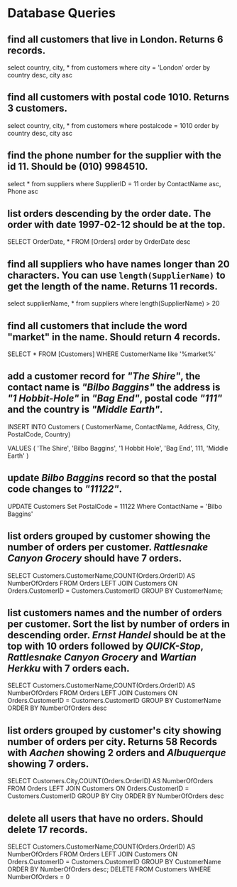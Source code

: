 # Database Queries

## find all customers that live in London. Returns 6 records.

select country, city, *
from customers
where city = 'London'
order by country desc, city asc

## find all customers with postal code 1010. Returns 3 customers.

select country, city, *
from customers
where postalcode = 1010
order by country desc, city asc

## find the phone number for the supplier with the id 11. Should be (010) 9984510.

select *
from suppliers
where SupplierID = 11
order by ContactName asc, Phone asc

## list orders descending by the order date. The order with date 1997-02-12 should be at the top.

SELECT OrderDate, * 
FROM [Orders]
order by OrderDate desc

## find all suppliers who have names longer than 20 characters. You can use `length(SupplierName)` to get the length of the name. Returns 11 records.

select supplierName, *
from suppliers
where length(SupplierName) > 20

## find all customers that include the word "market" in the name. Should return 4 records.

SELECT  * 
FROM [Customers]
WHERE CustomerName like '%market%'

## add a customer record for _"The Shire"_, the contact name is _"Bilbo Baggins"_ the address is _"1 Hobbit-Hole"_ in _"Bag End"_, postal code _"111"_ and the country is _"Middle Earth"_.

INSERT INTO Customers (
CustomerName,
ContactName,
Address,
City,
PostalCode,
Country)

VALUES (
'The Shire',
'Bilbo Baggins',
'1 Hobbit Hole',
'Bag End',
111,
'Middle Earth'
)

## update _Bilbo Baggins_ record so that the postal code changes to _"11122"_.

UPDATE Customers
Set PostalCode = 11122
Where ContactName = 'Bilbo Baggins'

## list orders grouped by customer showing the number of orders per customer. _Rattlesnake Canyon Grocery_ should have 7 orders.

SELECT Customers.CustomerName,COUNT(Orders.OrderID) AS NumberOfOrders FROM Orders
LEFT JOIN Customers ON Orders.CustomerID = Customers.CustomerID
GROUP BY CustomerName;

## list customers names and the number of orders per customer. Sort the list by number of orders in descending order. _Ernst Handel_ should be at the top with 10 orders followed by _QUICK-Stop_, _Rattlesnake Canyon Grocery_ and _Wartian Herkku_ with 7 orders each.

SELECT Customers.CustomerName,COUNT(Orders.OrderID) AS NumberOfOrders FROM Orders
LEFT JOIN Customers ON Orders.CustomerID = Customers.CustomerID
GROUP BY CustomerName
ORDER BY NumberOfOrders desc

## list orders grouped by customer's city showing number of orders per city. Returns 58 Records with _Aachen_ showing 2 orders and _Albuquerque_ showing 7 orders.

SELECT Customers.City,COUNT(Orders.OrderID) AS NumberOfOrders
FROM Orders
LEFT JOIN Customers ON Orders.CustomerID = Customers.CustomerID
GROUP BY City
ORDER BY NumberOfOrders desc

## delete all users that have no orders. Should delete 17 records.

SELECT Customers.CustomerName,COUNT(Orders.OrderID) AS NumberOfOrders FROM Orders
LEFT JOIN Customers ON Orders.CustomerID = Customers.CustomerID
GROUP BY CustomerName
ORDER BY NumberOfOrders desc;
DELETE FROM Customers
WHERE NumberOfOrders = 0